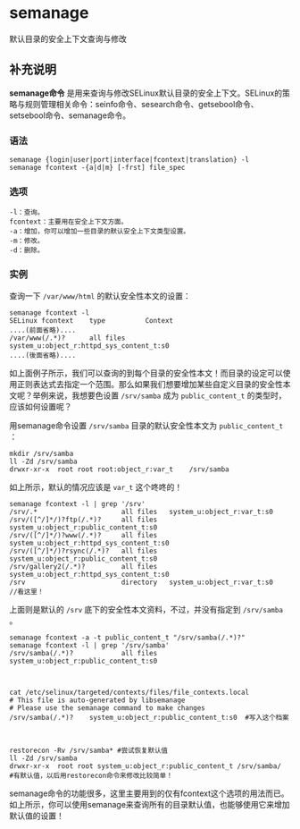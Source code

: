 #  semanage

默认目录的安全上下文查询与修改

##  补充说明

**semanage命令**
是用来查询与修改SELinux默认目录的安全上下文。SELinux的策略与规则管理相关命令：seinfo命令、sesearch命令、getsebool命令、setsebool命令、semanage命令。

###  语法

    
    
    semanage {login|user|port|interface|fcontext|translation} -l
    semanage fcontext -{a|d|m} [-frst] file_spec
    

###  选项

    
    
    -l：查询。
    fcontext：主要用在安全上下文方面。
    -a：增加，你可以增加一些目录的默认安全上下文类型设置。
    -m：修改。
    -d：删除。
    

###  实例

查询一下 ` /var/www/html ` 的默认安全性本文的设置：

    
    
    semanage fcontext -l
    SELinux fcontext    type          Context
    ....(前面省略)....
    /var/www(/.*)?      all files     system_u:object_r:httpd_sys_content_t:s0
    ....(後面省略)....
    

如上面例子所示，我们可以查询的到每个目录的安全性本文！而目录的设定可以使用正则表达式去指定一个范围。那么如果我们想要增加某些自定义目录的安全性本文呢？举例来说，我想要色设置
` /srv/samba ` 成为 ` public_content_t ` 的类型时，应该如何设置呢？

用semanage命令设置 ` /srv/samba ` 目录的默认安全性本文为 ` public_content_t ` ：

    
    
    mkdir /srv/samba
    ll -Zd /srv/samba
    drwxr-xr-x  root root root:object_r:var_t    /srv/samba
    

如上所示，默认的情况应该是 ` var_t ` 这个咚咚的！

    
    
    semanage fcontext -l | grep '/srv'
    /srv/.*                     all files   system_u:object_r:var_t:s0
    /srv/([^/]*/)?ftp(/.*)?     all files   system_u:object_r:public_content_t:s0
    /srv/([^/]*/)?www(/.*)?     all files   system_u:object_r:httpd_sys_content_t:s0
    /srv/([^/]*/)?rsync(/.*)?   all files   system_u:object_r:public_content_t:s0
    /srv/gallery2(/.*)?         all files   system_u:object_r:httpd_sys_content_t:s0
    /srv                        directory   system_u:object_r:var_t:s0   //看这里！
    

上面则是默认的 ` /srv ` 底下的安全性本文资料，不过，并没有指定到 ` /srv/samba ` 。

    
    
    semanage fcontext -a -t public_content_t "/srv/samba(/.*)?"
    semanage fcontext -l | grep '/srv/samba'
    /srv/samba(/.*)?            all files   system_u:object_r:public_content_t:s0
    
    
    
    cat /etc/selinux/targeted/contexts/files/file_contexts.local
    # This file is auto-generated by libsemanage
    # Please use the semanage command to make changes
    /srv/samba(/.*)?    system_u:object_r:public_content_t:s0  #写入这个档案
    
    
    
    restorecon -Rv /srv/samba* #尝试恢复默认值
    ll -Zd /srv/samba
    drwxr-xr-x  root root system_u:object_r:public_content_t /srv/samba/  #有默认值，以后用restorecon命令来修改比较简单！
    

semanage命令的功能很多，这里主要用到的仅有fcontext这个选项的用法而已。如上所示，你可以使用semanage来查询所有的目录默认值，也能够使用它来增加默认值的设置！

